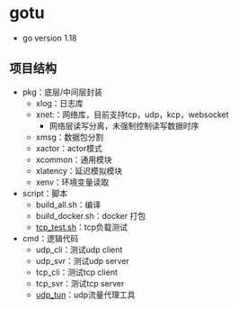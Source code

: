 # gotu

* go version 1.18

## 项目结构

* pkg：底层/中间层封装
  * xlog：日志库
  * xnet:：网络库，目前支持tcp，udp，kcp，websocket
    * 网络层读写分离，未强制控制读写数据时序
  * xmsg：数据包分割
  * xactor：actor模式
  * xcommon：通用模块
  * xlatency：延迟模拟模块
  * xenv：环境变量读取
* script：脚本
  * build_all.sh：编译
  * build_docker.sh：docker 打包
  * [tcp_test.sh](./doc/README_tcp_test.md)：tcp负载测试
* cmd：逻辑代码
  * udp_cli：测试udp client
  * udp_svr：测试udp server
  * tcp_cli：测试tcp client
  * tcp_svr：测试tcp server
  * [udp_tun](./doc/README_udp_tun.md)：udp流量代理工具
